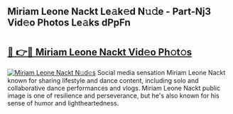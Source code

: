 ## Miriam Leone Nackt Le𝚊k𝚎d N𝚞𝚍e - Part-Nj3 Vid𝚎o Photos Le𝚊ks dPpFn

# <h2><a href="http://fb5xkyw.evod.top/?m=Miriam+Leone+Nackt">🔗 👉🔴 Miriam Leone Nackt Vid𝚎o Ph𝚘t𝚘s</a></h2>

[![Miriam Leone Nackt N𝚞d𝚎s](https://i.imgur.com/8V9OHl7.gif)](http://fb5xkyw.evod.top/?m=Miriam+Leone+Nackt)
Social media sensation Miriam Leone Nackt known for sharing lifestyle and dance content, including solo and collaborative dance performances and vlogs. Miriam Leone Nackt public image is one of resilience and perseverance, but he's also known for his sense of humor and lightheartedness. 
